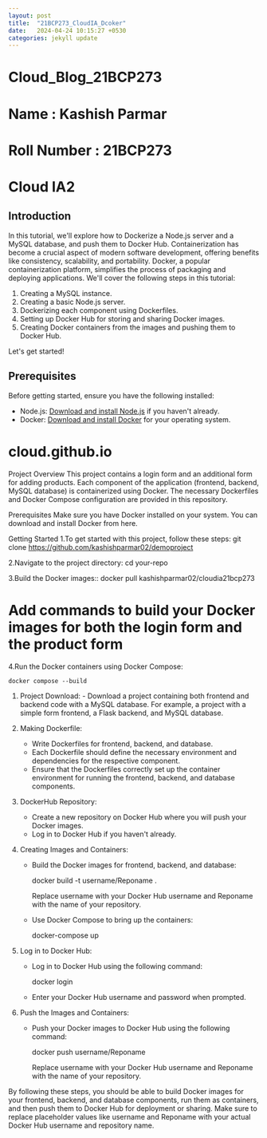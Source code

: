 ```yaml
---
layout: post
title:  "21BCP273_CloudIA_Dcoker"
date:   2024-04-24 10:15:27 +0530
categories: jekyll update
---
```


# Cloud_Blog_21BCP273


<h1>Name : Kashish Parmar </h1>

<h1>Roll Number : 21BCP273</h1>

<h1>Cloud IA2</h1>

## Introduction
In this tutorial, we'll explore how to Dockerize a Node.js server and a MySQL database, and push them to Docker Hub. Containerization has become a crucial aspect of modern software development, offering benefits like consistency, scalability, and portability. Docker, a popular containerization platform, simplifies the process of packaging and deploying applications. We'll cover the following steps in this tutorial:

1. Creating a MySQL instance.
2. Creating a basic Node.js server.
3. Dockerizing each component using Dockerfiles.
4. Setting up Docker Hub for storing and sharing Docker images.
5. Creating Docker containers from the images and pushing them to Docker Hub.

Let's get started!

## Prerequisites
Before getting started, ensure you have the following installed:
- Node.js: [Download and install Node.js](https://nodejs.org/) if you haven't already.
- Docker: [Download and install Docker](https://www.docker.com/get-started) for your operating system.

# cloud.github.io




Project Overview
This project contains a login form and an additional form for adding products. Each component of the application (frontend, backend, MySQL database) is containerized using Docker. The necessary Dockerfiles and Docker Compose configuration are provided in this repository.

Prerequisites
Make sure you have Docker installed on your system. You can download and install Docker from here.

Getting Started
1.To get started with this project, follow these steps:
  git clone https://github.com/kashishparmar02/demoproject
  
2.Navigate to the project directory:
  cd your-repo
  
3.Build the Docker images::
  docker pull kashishparmar02/cloudia21bcp273
  
# Add commands to build your Docker images for both the login form and the product form
4.Run the Docker containers using Docker Compose:
  
```docker compose --build```


1. Project Download:   - Download a project containing both frontend and backend code with a MySQL database. For example, a project with a simple form frontend, a Flask backend, and MySQL database.

2. Making Dockerfile:
   - Write Dockerfiles for frontend, backend, and database.
   - Each Dockerfile should define the necessary environment and dependencies for the respective component.
   - Ensure that the Dockerfiles correctly set up the container environment for running the frontend, backend, and database components.

3. DockerHub Repository:
   - Create a new repository on Docker Hub where you will push your Docker images.
   - Log in to Docker Hub if you haven't already.


4. Creating Images and Containers:
   - Build the Docker images for frontend, backend, and database:
     
     docker build -t username/Reponame .
     
     Replace username with your Docker Hub username and Reponame with the name of your repository.
   - Use Docker Compose to bring up the containers:
     
     docker-compose up
    


5. Log in to Docker Hub:
   - Log in to Docker Hub using the following command:
     
     docker login
    
   - Enter your Docker Hub username and password when prompted.

6. Push the Images and Containers:
   - Push your Docker images to Docker Hub using the following command:
   
     docker push username/Reponame
    
     Replace username with your Docker Hub username and Reponame with the name of your repository.


By following these steps, you should be able to build Docker images for your frontend, backend, and database components, run them as containers, and then push them to Docker Hub for deployment or sharing. Make sure to replace placeholder values like username and Reponame with your actual Docker Hub username and repository name.
